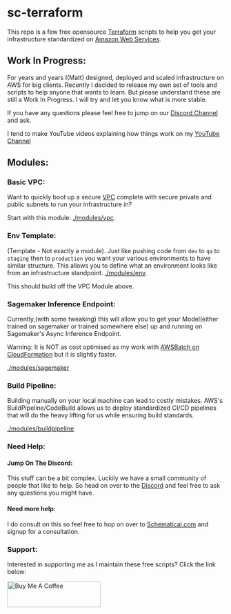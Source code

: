 # sc-terraform

This repo is a few free opensource [Terraform](https://terraform.io/) scripts to help you get your infrastructure standardized on [Amazon Web Services](https://aws.amazon.com/).

## Work In Progress:
For years and years I(Matt) designed, deployed and scaled infrastructure on AWS for big clients. 
Recently I decided to release my own set of tools and scripts to help anyone that wants to learn. 
But please understand these are still a Work In Progress. I will try and let you know what is more stable. 

If you have any questions please feel free to jump on our [Discord Channel](https://discord.gg/F6cErPe6VJ) and ask.

I tend to make YouTube videos explaining how things work on my [YouTube Channel](https://www.youtube.com/@Schematical)


## Modules:
### Basic VPC:
Want to quickly boot up a secure [VPC](https://docs.aws.amazon.com/vpc/latest/userguide/what-is-amazon-vpc.html) complete with secure private and public subnets to run your infrastructure in? 

Start with this module: [./modules/vpc](./modules/vpc).

### Env Template:
(Template - Not exactly a module).
Just like pushing code from `dev` to `qa` to `staging` then to `production`  you want your various environments to have similar structure. 
This allows you to define what an environment looks like from an infrastructure standpoint.
[./modules/env](./modules/env).

This should build off the VPC Module above.


### Sagemaker Inference Endpoint:
Currently,(with some tweaking) this will allow you to get your Model(either trained on sagemaker or trained somewhere else) up and running on Sagemaker's Async Inference Endpoint. 

Warning: It is NOT as cost optimised as my work with [AWSBatch on CloudFormation](https://github.com/schematical/cf-pytorch-gpu-service) but it is slightly faster.

[./modules/sagemaker](./modules/sagemaker)

### Build Pipeline:

Building manually on your local machine can lead to costly mistakes. 
AWS's BuildPipeline/CodeBuild allows us to deploy standardized CI/CD pipelines that will do the heavy lifting for us while ensuring build standards.


[./modules/buildpipeline](./modules/buildpipeline)



### Need Help:

#### Jump On The Discord:
This stuff can be a bit complex. Luckily we have a small community of people that like to help.
So head on over to the [Discord](https://discord.gg/F6cErPe6VJ) and feel free to ask any questions you might have.

#### Need more help:
I do consult on this so feel free to hop on over to [Schematical.com](https://schematical.com?utm_source=github_sc_terraform_readmee) and signup for a consultation.  


### Support:
Interested in supporting me as I maintain these free scripts? Click the link below:

<a href="https://www.buymeacoffee.com/schematical" target="_blank"><img src="https://cdn.buymeacoffee.com/buttons/v2/default-yellow.png" alt="Buy Me A Coffee" style="height: 60px !important;width: 217px !important;" ></a>



